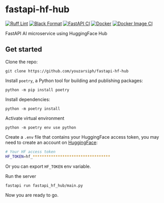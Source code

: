 # fastapi-hf-hub

[![Ruff Lint](https://github.com/youzarsiph/fastapi-hf-hub/actions/workflows/ruff.yml/badge.svg)](https://github.com/youzarsiph/fastapi-hf-hub/actions/workflows/ruff.yml)
[![Black Format](https://github.com/youzarsiph/fastapi-hf-hub/actions/workflows/black.yml/badge.svg)](https://github.com/youzarsiph/fastapi-hf-hub/actions/workflows/black.yml)
[![FastAPI CI](https://github.com/youzarsiph/fastapi-hf-hub/actions/workflows/fastapi.yml/badge.svg)](https://github.com/youzarsiph/fastapi-hf-hub/actions/workflows/fastapi.yml)
[![Docker](https://github.com/youzarsiph/fastapi-hf-hub/actions/workflows/docker-publish.yml/badge.svg)](https://github.com/youzarsiph/fastapi-hf-hub/actions/workflows/docker-publish.yml)
[![Docker Image CI](https://github.com/youzarsiph/fastapi-hf-hub/actions/workflows/docker-image.yml/badge.svg)](https://github.com/youzarsiph/fastapi-hf-hub/actions/workflows/docker-image.yml)

FastAPI AI microservice using HuggingFace Hub

## Get started

Clone the repo:

```console
git clone https://github.com/youzarsiph/fastapi-hf-hub
```

Install `poetry`, a Python tool for building and publishing packages:

```console
python -m pip install poetry
```

Install dependencies:

```console
python -m poetry install
```

Activate virtual environment

```console
python -m poetry env use python
```

Create a `.env` file that contains your HuggingFace access token, you may need to create an account on [HuggingFace](https://huggingface.co/):

```bash
# Your HF access token
HF_TOKEN=hf_**********************************

```

Or you can export `HF_TOKEN` env variable.

Run the server

```console
fastapi run fastapi_hf_hub/main.py
```

Now you are ready to go.
